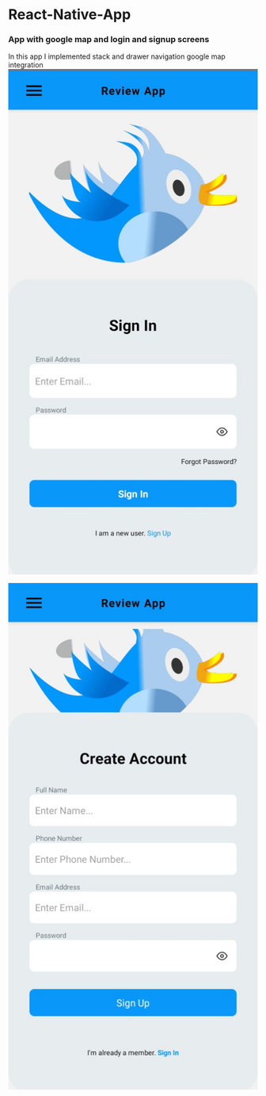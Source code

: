# React-Native-App
### App with google map and login and signup screens 
In this app I implemented stack and drawer navigation 
google map integration
![login_screen](https://github.com/Musfirazia/React-Native-App/blob/master/signin%20screen.jpeg)

![signup_screen](https://github.com/Musfirazia/React-Native-App/blob/master/Sign%20up%20screen.jpeg)

